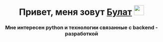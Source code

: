 <h1 align="center">Привет, меня зовут <a href="https://daniilshat.ru/" target="_blank">Булат</a> 
<img src="https://github.com/blackcater/blackcater/raw/main/images/Hi.gif" height="32"/></h1>
<h3 align="center">Мне интересен python и технологии связанные с backend - разработкой</h3>
